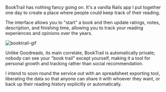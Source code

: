 BookTrail has nothing fancy going on. It's a vanilla Rails app I put together one day to create a place where people could keep track of their reading.

The interface allows you to "start" a book and then update ratings, notes, description, and finishing time, allowing you to track your reading experiences and opinions over the years.

![booktrail-gif](https://dl.dropboxusercontent.com/s/u850oyb683ii9dn/booktrail-gif.gif?dl=0)

Unlike Goodreads, its main correlate, BookTrail is automatically private; nobody can see your "book trail" except yourself, making it a tool for personal growth and tracking rather than social recommendation.

I intend to soon round the service out with an spreadsheet exporting tool, liberating the data so that anyone can share it with whoever they want, or back up their reading history explicitly or automatically.
